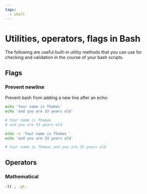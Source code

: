 ```yaml
---
tags:
  - shell
---
```


# Utilities, operators, flags in Bash

The following are useful built-in utility methods that you can use for checking
and validation in the course of your bash scripts.

## Flags

### Prevent newline

Prevent bash from adding a new line after an echo:

```bash
echo 'Your name is Thomas'
echo 'and you are 33 years old'

# Your name is Thomas
# and you are 33 years old
```

```bash
echo -n 'Your name is Thomas '
echo 'and you are 33 years old'

# Your name is Thomas and you are 33 years old
```

## Operators

### Mathematical

```bash
-lt , -gt,
```
